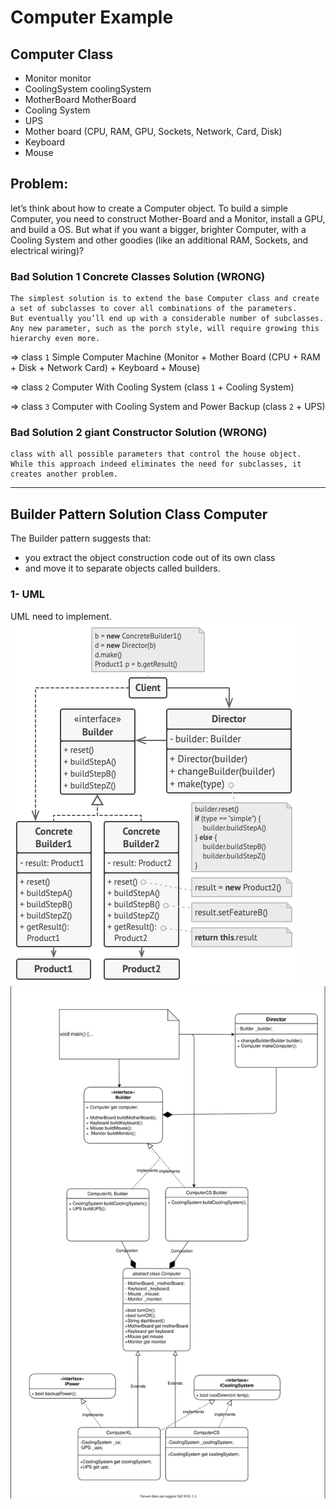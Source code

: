 # Computer Example

## Computer Class 
- Monitor monitor
- CoolingSystem coolingSystem
- MotherBoard MotherBoard
- Cooling System
- UPS
- Mother board (CPU, RAM, GPU, Sockets, Network, Card, Disk) 
- Keyboard
- Mouse

## Problem:
let’s think about how to create a Computer object.
To build a simple Computer, you need to construct Mother-Board and a Monitor, install a GPU, and build a OS. But what if you want a bigger, brighter Computer, with a Cooling System and other goodies (like an additional RAM, Sockets, and electrical wiring)?

###  Bad Solution 1  Concrete Classes Solution (WRONG)
    The simplest solution is to extend the base Computer class and create a set of subclasses to cover all combinations of the parameters.
    But eventually you’ll end up with a considerable number of subclasses. Any new parameter, such as the porch style, will require growing this hierarchy even more.

=> class `1` Simple Computer Machine (Monitor + Mother Board (CPU + RAM + Disk + Network Card) + Keyboard + Mouse)

=> class `2` Computer With Cooling System  (class `1` + Cooling System)

=> class `3` Computer with Cooling System and Power Backup (class `2` + UPS)

###  Bad Solution 2  giant Constructor Solution (WRONG)

    class with all possible parameters that control the house object. While this approach indeed eliminates the need for subclasses, it creates another problem.
--- 
## Builder Pattern Solution Class Computer
The Builder pattern suggests that:
- you extract the object construction code out of its own class
- and move it to separate objects called builders.

### 1- UML 
UML need to implement.
<img src="../assets/builder_design_pattern.png" >
<img src="../assets/computer_example.svg" >
